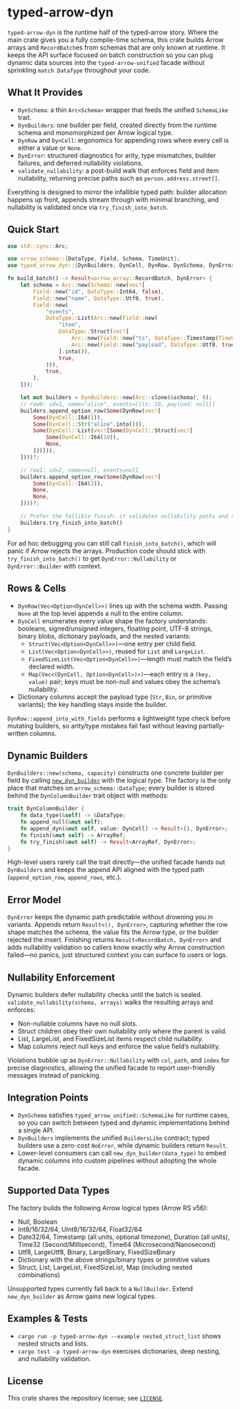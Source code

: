 # typed-arrow-dyn

`typed-arrow-dyn` is the runtime half of the typed-arrow story. Where the main crate gives you a fully compile-time schema, this crate builds Arrow arrays and `RecordBatch`es from schemas that are only known at runtime. It keeps the API surface focused on batch construction so you can plug dynamic data sources into the `typed-arrow-unified` facade without sprinkling `match DataType` throughout your code.

## What It Provides
- `DynSchema`: a thin `Arc<Schema>` wrapper that feeds the unified `SchemaLike` trait.
- `DynBuilders`: one builder per field, created directly from the runtime schema and monomorphized per Arrow logical type.
- `DynRow` and `DynCell`: ergonomics for appending rows where every cell is either a value or `None`.
- `DynError`: structured diagnostics for arity, type mismatches, builder failures, and deferred nullability violations.
- `validate_nullability`: a post-build walk that enforces field and item nullability, returning precise paths such as `person.address.street[]`.

Everything is designed to mirror the infallible typed path: builder allocation happens up front, appends stream through with minimal branching, and nullability is validated once via `try_finish_into_batch`.

## Quick Start

```rust
use std::sync::Arc;

use arrow_schema::{DataType, Field, Schema, TimeUnit};
use typed_arrow_dyn::{DynBuilders, DynCell, DynRow, DynSchema, DynError};

fn build_batch() -> Result<arrow_array::RecordBatch, DynError> {
    let schema = Arc::new(Schema::new(vec![
        Field::new("id", DataType::Int64, false),
        Field::new("name", DataType::Utf8, true),
        Field::new(
            "events",
            DataType::List(Arc::new(Field::new(
                "item",
                DataType::Struct(vec![
                    Arc::new(Field::new("ts", DataType::Timestamp(TimeUnit::Millisecond, None), false)),
                    Arc::new(Field::new("payload", DataType::Utf8, true)),
                ].into()),
                true,
            ))),
            true,
        ),
    ]));

    let mut builders = DynBuilders::new(Arc::clone(&schema), 0);
    // row0: id=1, name="alice", events=[{ts: 10, payload: null}]
    builders.append_option_row(Some(DynRow(vec![
        Some(DynCell::I64(1)),
        Some(DynCell::Str("alice".into())),
        Some(DynCell::List(vec![Some(DynCell::Struct(vec![
            Some(DynCell::I64(10)),
            None,
        ]))])),
    ])))?;

    // row1: id=2, name=null, events=null
    builders.append_option_row(Some(DynRow(vec![
        Some(DynCell::I64(2)),
        None,
        None,
    ])))?;

    // Prefer the fallible finish: it validates nullability paths and surfaces Arrow errors.
    builders.try_finish_into_batch()
}
```

For ad hoc debugging you can still call `finish_into_batch()`, which will panic if Arrow rejects the arrays. Production code should stick with `try_finish_into_batch()` to get `DynError::Nullability` or `DynError::Builder` with context.

## Rows & Cells
- `DynRow(Vec<Option<DynCell>>)` lines up with the schema width. Passing `None` at the top level appends a null to the entire column.
- `DynCell` enumerates every value shape the factory understands: booleans, signed/unsigned integers, floating point, UTF-8 strings, binary blobs, dictionary payloads, and the nested variants:
  - `Struct(Vec<Option<DynCell>>)`—one entry per child field.
  - `List(Vec<Option<DynCell>>)`, reused for `List` and `LargeList`.
  - `FixedSizeList(Vec<Option<DynCell>>)`—length must match the field’s declared width.
  - `Map(Vec<(DynCell, Option<DynCell>)>)`—each entry is a `(key, value)` pair; keys must be non-null and values obey the schema’s nullability.
- Dictionary columns accept the payload type (`Str`, `Bin`, or primitive variants); the key handling stays inside the builder.

`DynRow::append_into_with_fields` performs a lightweight type check before mutating builders, so arity/type mistakes fail fast without leaving partially-written columns.

## Dynamic Builders
`DynBuilders::new(schema, capacity)` constructs one concrete builder per field by calling [`new_dyn_builder`](src/factory.rs) with the logical type. The factory is the only place that matches on `arrow_schema::DataType`; every builder is stored behind the `DynColumnBuilder` trait object with methods:

```rust
trait DynColumnBuilder {
    fn data_type(&self) -> &DataType;
    fn append_null(&mut self);
    fn append_dyn(&mut self, value: DynCell) -> Result<(), DynError>;
    fn finish(&mut self) -> ArrayRef;
    fn try_finish(&mut self) -> Result<ArrayRef, DynError>;
}
```

High-level users rarely call the trait directly—the unified facade hands out `DynBuilders` and keeps the append API aligned with the typed path (`append_option_row`, `append_rows`, etc.).

## Error Model

`DynError` keeps the dynamic path predictable without drowning you in variants. Appends return `Result<(), DynError>`, capturing whether the row shape matches the schema, the value fits the Arrow type, or the builder rejected the insert. Finishing returns `Result<RecordBatch, DynError>` and adds nullability validation so callers know exactly why Arrow construction failed—no panics, just structured context you can surface to users or logs.

## Nullability Enforcement

Dynamic builders defer nullability checks until the batch is sealed. `validate_nullability(schema, arrays)` walks the resulting arrays and enforces:

- Non-nullable columns have no null slots.
- Struct children obey their own nullability only where the parent is valid.
- List, LargeList, and FixedSizeList items respect child nullability.
- Map columns reject null keys and enforce the value field’s nullability.

Violations bubble up as `DynError::Nullability` with `col`, `path`, and `index` for precise diagnostics, allowing the unified facade to report user-friendly messages instead of panicking.

## Integration Points

- `DynSchema` satisfies `typed_arrow_unified::SchemaLike` for runtime cases, so you can switch between typed and dynamic implementations behind a single API.
- `DynBuilders` implements the unified `BuildersLike` contract; typed builders use a zero-cost `NoError`, while dynamic builders return `Result`.
- Lower-level consumers can call `new_dyn_builder(data_type)` to embed dynamic columns into custom pipelines without adopting the whole facade.

## Supported Data Types

The factory builds the following Arrow logical types (Arrow RS v56):

- Null, Boolean
- Int8/16/32/64, UInt8/16/32/64, Float32/64
- Date32/64, Timestamp (all units, optional timezone), Duration (all units), Time32 (Second/Millisecond), Time64 (Microsecond/Nanosecond)
- Utf8, LargeUtf8, Binary, LargeBinary, FixedSizeBinary
- Dictionary with the above strings/binary types or primitive values
- Struct, List, LargeList, FixedSizeList, Map (including nested combinations)

Unsupported types currently fall back to a `NullBuilder`. Extend `new_dyn_builder` as Arrow gains new logical types.

## Examples & Tests

- `cargo run -p typed-arrow-dyn --example nested_struct_list` shows nested structs and lists.
- `cargo test -p typed-arrow-dyn` exercises dictionaries, deep nesting, and nullability validation.

## License

This crate shares the repository license; see [`LICENSE`](../LICENSE).
